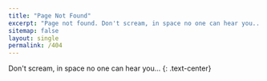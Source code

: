 ```yaml
---
title: "Page Not Found"
excerpt: "Page not found. Don't scream, in space no one can hear you..."
sitemap: false
layout: single
permalink: /404
---
```


Don't scream, in space no one can hear you...
{: .text-center}
